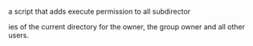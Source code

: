 a script that adds execute permission to all subdirector

ies of the current directory for the owner, the group owner and all other users.

